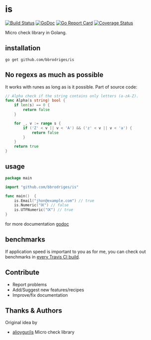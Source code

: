# is

[![Build Status](https://travis-ci.org/bbrodriges/is.svg?branch=master)](https://travis-ci.org/bbrodriges/is)
[![GoDoc](https://godoc.org/github.com/bbrodriges/is?status.svg)](https://godoc.org/github.com/bbrodriges/is)
[![Go Report Card](https://goreportcard.com/badge/github.com/bbrodriges/is)](https://goreportcard.com/report/github.com/bbrodriges/is)
[![Coverage Status](https://coveralls.io/repos/github/bbrodriges/is/badge.svg?branch=master)](https://coveralls.io/github/bbrodriges/is?branch=master)

Micro check library in Golang. 

## installation

`go get github.com/bbrodriges/is`

## No regexs as much as possible

It works with runes as long as is it possible.
Part of source code:

```go
// Alpha check if the string contains only letters (a-zA-Z).
func Alpha(s string) bool {
	if len(s) == 0 {
		return false
	}

	for _, v := range s {
		if ('Z' < v || v < 'A') && ('z' < v || v < 'a') {
			return false
		}
	}
	return true
}
```

## usage

```go
package main

import "github.com/bbrodriges/is"

func main()  {
    is.Email("jhon@example.com") // true
    is.Numeric("Ⅸ") // false
    is.UTFNumeric("Ⅸ") // true
}
```

for more documentation [godoc](https://godoc.org/github.com/bbrodriges/is)

## benchmarks

If application speed is important to you as for me, you can check out benchmarks in [every Travis CI build](https://travis-ci.org/bbrodriges/is).

## Contribute

- Report problems
- Add/Suggest new features/recipes
- Improve/fix documentation

## Thanks & Authors

Original idea by

- [alioygur/is](https://github.com/alioygur/is) Micro check library